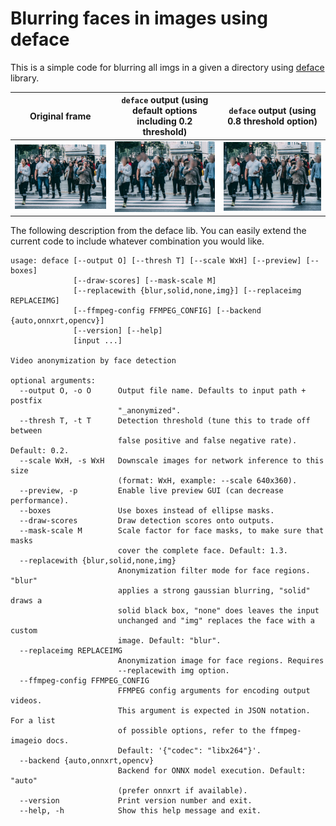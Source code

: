 # Blurring faces in images using deface
This is a simple code for blurring all imgs in a given a directory using [deface](https://github.com/ORB-HD/deface) library.

Original frame | `deface` output (using default options including 0.2 threshold) | `deface` output (using 0.8 threshold option)
:--:|:--:|:--:
![imgs/city.jpeg](imgs/city.jpeg) | ![$ deface imgs/city_anonymized_thr0.2.jpeg](imgs/city_anonymized_thr0.2.jpeg) | ![$ deface imgs/city_anonymized_thr0.7.jpeg](imgs/city_anonymized_thr0.8.jpeg)


The following description from the deface lib. You can easily extend the current code to include whatever combination you would like.

```
usage: deface [--output O] [--thresh T] [--scale WxH] [--preview] [--boxes]
              [--draw-scores] [--mask-scale M]
              [--replacewith {blur,solid,none,img}] [--replaceimg REPLACEIMG]
              [--ffmpeg-config FFMPEG_CONFIG] [--backend {auto,onnxrt,opencv}]
              [--version] [--help]
              [input ...]

Video anonymization by face detection

optional arguments:
  --output O, -o O      Output file name. Defaults to input path + postfix
                        "_anonymized".
  --thresh T, -t T      Detection threshold (tune this to trade off between
                        false positive and false negative rate). Default: 0.2.
  --scale WxH, -s WxH   Downscale images for network inference to this size
                        (format: WxH, example: --scale 640x360).
  --preview, -p         Enable live preview GUI (can decrease performance).
  --boxes               Use boxes instead of ellipse masks.
  --draw-scores         Draw detection scores onto outputs.
  --mask-scale M        Scale factor for face masks, to make sure that masks
                        cover the complete face. Default: 1.3.
  --replacewith {blur,solid,none,img}
                        Anonymization filter mode for face regions. "blur"
                        applies a strong gaussian blurring, "solid" draws a
                        solid black box, "none" does leaves the input
                        unchanged and "img" replaces the face with a custom
                        image. Default: "blur".
  --replaceimg REPLACEIMG
                        Anonymization image for face regions. Requires
                        --replacewith img option.
  --ffmpeg-config FFMPEG_CONFIG
                        FFMPEG config arguments for encoding output videos.
                        This argument is expected in JSON notation. For a list
                        of possible options, refer to the ffmpeg-imageio docs.
                        Default: '{"codec": "libx264"}'.
  --backend {auto,onnxrt,opencv}
                        Backend for ONNX model execution. Default: "auto"
                        (prefer onnxrt if available).
  --version             Print version number and exit.
  --help, -h            Show this help message and exit.
```


